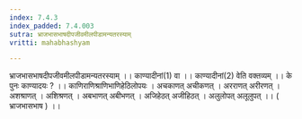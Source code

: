 ```yaml
---
index: 7.4.3
index_padded: 7.4.003
sutra: भ्राजभासभाषदीपजीवमीलपीडामन्यतरस्याम्‌
vritti: mahabhashyam

---
```

 भ्राजभासभाषदीपजीवमीलपीडामन्यतरस्याम् ।। काण्यादीनां(1) वा ।। काण्यादीनां(2) वेति वक्तव्यम् ।। के पुनः काण्यादयः ? ।। काणिराणिश्राणिभाणिहेठिलोपयः । अचकाणत् अचीकणत् । अरराणत् अरीरणत् । अशश्राणत् । अशिश्रणत् । अबभाणत् अबीभणत् । अजिहेठत् अजीहिठत् । अलुलोपत् अलूलुपत् ।। ( भ्राजभासभाष ) ।। 